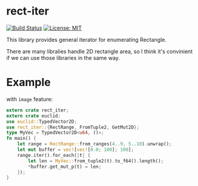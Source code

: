 # rect-iter
[![Build Status](https://travis-ci.org/kngwyu/rect-iter.svg?branch=master)](https://travis-ci.org/kngwyu/rect-iter)
[![License: MIT](https://img.shields.io/badge/license-MIT-blue.svg)](LICENSE)

This library provides general iterator for enumerating Rectangle.

There are many libralies handle 2D rectangle area, so I think it's convinient if we can use those libraries in the same way.

# Example

with `image` feature:

``` rust
extern crate rect_iter;
extern crate euclid;
use euclid::TypedVector2D;
use rect_iter::{RectRange, FromTuple2, GetMut2D};
type MyVec = TypedVector2D<u64, ()>;
fn main() {
    let range = RectRange::from_ranges(4..9, 5..10).unwrap();
    let mut buffer = vec![vec![0.0; 100]; 100];
    range.iter().for_each(|t| {
        let len = MyVec::from_tuple2(t).to_f64().length();
        *buffer.get_mut_p(t) = len;
    });
}
```

